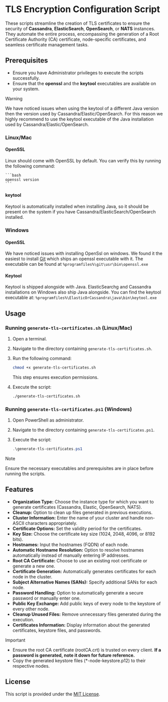 # TLS Encryption Configuration Script

These scripts streamline the creation of TLS certificates to ensure the security of **Cassandra**, **ElasticSearch**, **OpenSearch**, or **NATS** instances. They automate the entire process, encompassing the generation of a Root Certificate Authority (CA) certificate, node-specific certificates, and seamless certificate management tasks.

## Prerequisites

- Ensure you have Administrator privileges to execute the scripts successfully.
- Ensure that the **openssl** and the **keytool** executables are available on your system.

> [!WARNING]
>
> We have noticed issues when using the keytool of a different Java version then the version used by Cassandra/Elastic/OpenSearch. For this reason we highly recommend to use the keytool executable of the Java installation used by Cassandra/Elastic/OpenSearch.

### Linux/Mac

#### OpenSSL

Linux should come with OpenSSL by default. You can verify this by running the following command:

    ```bash
    openssl version
    ```

#### keytool

Keytool is automatically installed when installing Java, so it should be present on the system if you have Cassandra/ElasticSearch/OpenSearch installed.

### Windows

#### OpenSSL

We have noticed issues with installing OpenSsl on windows. We found it the easiest to install [Git](https://git-scm.com/downloads) which ships an openssl executable with it. The executable can be found at `%programfiles%\git\usr\bin\openssl.exe`

#### Keytool

Keytool is shipped alongside with Java. ElasticSearchg and Cassandra installations on Windows also ship Java alongside. You can find the keytool executable at: `%programfiles%\ElasticOrCassandra\java\bin\keytool.exe`

## Usage

### Running `generate-tls-certificates.sh` (Linux/Mac)

1. Open a terminal.
2. Navigate to the directory containing `generate-tls-certificates.sh`.
3. Run the following command:

    ```bash
    chmod +x generate-tls-certificates.sh
    ```

    This step ensures execution permissions.

4. Execute the script:

    ```bash
    ./generate-tls-certificates.sh
    ```

### Running `generate-tls-certificates.ps1` (Windows)

1. Open PowerShell as administrator.
2. Navigate to the directory containing `generate-tls-certificates.ps1`.
3. Execute the script:

    ```powershell
    .\generate-tls-certificates.ps1
    ```

> [!NOTE]
> Ensure the necessary executables and prerequisites are in place before running the scripts.

## Features

- **Organization Type:** Choose the instance type for which you want to generate certificates (Cassandra, Elastic, OpenSearch, NATS).
- **Cleanup:** Option to clean up files generated in previous executions.
- **Cluster Information:** Enter the name of your cluster and handle non-ASCII characters appropriately.
- **Certificate Options:** Set the validity period for the certificates.
- **Key Size:** Choose the certificate key size (1024, 2048, 4096, or 8192 bits).
- **Hostnames:** Input the hostnames (FQDN) of each node.
- **Automatic Hostname Resolution:** Option to resolve hostnames automatically instead of manually entering IP addresses.
- **Root CA Certificate:** Choose to use an existing root certificate or generate a new one.
- **Certificate Generation:** Automatically generates certificates for each node in the cluster.
- **Subject Alternative Names (SANs):** Specify additional SANs for each node.
- **Password Handling:** Option to automatically generate a secure password or manually enter one.
- **Public Key Exchange:** Add public keys of every node to the keystore of every other node.
- **Cleanup Unused Files:** Remove unnecessary files generated during the execution.
- **Certificates Information:** Display information about the generated certificates, keystore files, and passwords.

> [!IMPORTANT]
>
> - Ensure the root CA certificate (rootCA.crt) is trusted on every client. **If a password is generated, note it down for future reference.**
> - Copy the generated keystore files (*-node-keystore.p12) to their respective nodes.

## License

This script is provided under the [MIT License](https://github.com/SkylineCommunications/generate-tls-certificates/blob/main/LICENSE.md).
